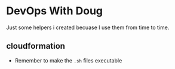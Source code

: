 # DevOps With Doug

Just some helpers i created becuase I use them from time to time.


## cloudformation
- Remember to make the `.sh` files executable


